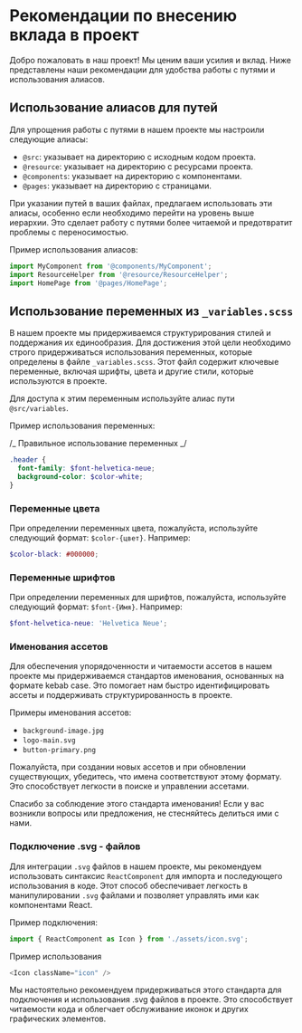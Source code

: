 # Рекомендации по внесению вклада в проект

Добро пожаловать в наш проект! Мы ценим ваши усилия и вклад. Ниже представлены наши рекомендации для удобства работы с путями и использования алиасов.

## Использование алиасов для путей

Для упрощения работы с путями в нашем проекте мы настроили следующие алиасы:

- `@src`: указывает на директорию с исходным кодом проекта.
- `@resource`: указывает на директорию с ресурсами проекта.
- `@components`: указывает на директорию с компонентами.
- `@pages`: указывает на директорию с страницами.

При указании путей в ваших файлах, предлагаем использовать эти алиасы, особенно если необходимо перейти на уровень выше иерархии. Это сделает работу с путями более читаемой и предотвратит проблемы с переносимостью.

Пример использования алиасов:

```typescript
import MyComponent from '@components/MyComponent';
import ResourceHelper from '@resource/ResourceHelper';
import HomePage from '@pages/HomePage';
```

## Использование переменных из `_variables.scss`

В нашем проекте мы придерживаемся структурирования стилей и поддержания их единообразия. Для достижения этой цели необходимо строго придерживаться использования переменных, которые определены в файле `_variables.scss`. Этот файл содержит ключевые переменные, включая шрифты, цвета и другие стили, которые используются в проекте.

Для доступа к этим переменным используйте алиас пути `@src/variables`.

Пример использования переменных:

/_ Правильное использование переменных _/

```scss
.header {
  font-family: $font-helvetica-neue;
  background-color: $color-white;
}
```

### Переменные цвета

При определении переменных цвета, пожалуйста, используйте следующий формат: `$color-{цвет}`. Например:

```scss
$color-black: #000000;
```

### Переменные шрифтов

При определении переменных для шрифтов, пожалуйста, используйте следующий формат: `$font-{Имя}`. Например:

```scss
$font-helvetica-neue: 'Helvetica Neue';
```

### Именования ассетов

Для обеспечения упорядоченности и читаемости ассетов в нашем проекте мы придерживаемся стандартов именования, основанных на формате kebab case. Это помогает нам быстро идентифицировать ассеты и поддерживать структурированность в проекте.

Примеры именования ассетов:

- `background-image.jpg`
- `logo-main.svg`
- `button-primary.png`

Пожалуйста, при создании новых ассетов и при обновлении существующих, убедитесь, что имена соответствуют этому формату. Это способствует легкости в поиске и управлении ассетами.

Спасибо за соблюдение этого стандарта именования! Если у вас возникли вопросы или предложения, не стесняйтесь делиться ими с нами.

### Подключение .svg - файлов

Для интеграции `.svg` файлов в нашем проекте, мы рекомендуем использовать синтаксис `ReactComponent` для импорта и последующего использования в коде. Этот способ обеспечивает легкость в манипулировании `.svg` файлами и позволяет управлять ими как компонентами React.

Пример подключения:

```typescript
import { ReactComponent as Icon } from './assets/icon.svg';
```

Пример использования

```typescript
<Icon className="icon" />
```

Мы настоятельно рекомендуем придерживаться этого стандарта для подключения и использования .svg файлов в проекте. Это способствует читаемости кода и облегчает обслуживание иконок и других графических элементов.

